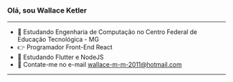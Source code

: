 ### Olá, sou Wallace Ketler
-----------------------------------


- 🔭 Estudando Engenharia de Computação no Centro Federal de Educação Tecnológica - MG
- 👉 Programador Front-End React
- 🌱 Estudando Flutter e NodeJS
- 💬 Contate-me no e-mail wallace-m-m-2011@hotmail.com
--------------------------------------------


